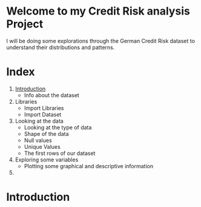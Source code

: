 # Welcome to my Credit Risk analysis Project

I will be doing some explorations through the German Credit Risk dataset to understand their distributions and patterns.

# Index

1. [Introduction](#Introduction-)
    - Info about the dataset
2. Libraries
    - Import Libraries
    - Import Dataset
3. Looking at the data
    - Looking at the type of data
    - Shape of the data
    - Null values
    - Unique Values
    - The first rows of our dataset
4. Exploring some variables
    - Plotting some graphical and descriptive information
5. 


# Introduction 
